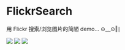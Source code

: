# FlickrSearch

用 Flickr 搜索/浏览图片的简陋 demo... ⊙﹏⊙‖∣

![](https://github.com/949478479/Learning-Notes/blob/master/FlickrSearch-screenshot/1%402x.png)
![](https://github.com/949478479/Learning-Notes/blob/master/FlickrSearch-screenshot/2%402x.png)
![](https://github.com/949478479/Learning-Notes/blob/master/FlickrSearch-screenshot/3%402x.png)
